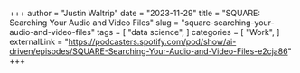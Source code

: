+++
author = "Justin Waltrip"
date = "2023-11-29"
title = "SQUARE: Searching Your Audio and Video Files"
slug = "square-searching-your-audio-and-video-files"
tags = [
    "data science",
]
categories = [
    "Work",
]
externalLink = "https://podcasters.spotify.com/pod/show/ai-driven/episodes/SQUARE-Searching-Your-Audio-and-Video-Files-e2cja86"
+++
